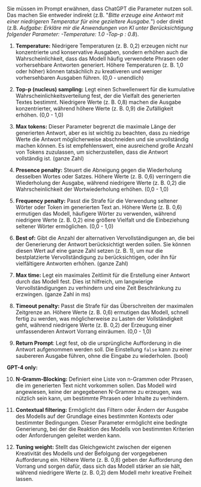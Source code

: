 Sie müssen im Prompt erwähnen, dass ChatGPT die Parameter nutzen soll. Das machen Sie entweder indirekt (z.B. "*Bitte erzeuge eine Antwort mit einer niedrigeren Temperatur für eine gezieltere Ausgabe.*") oder direkt (z.B. *Aufgabe: Erkläre mir die Anwendungen von KI unter Berücksichtigung folgender Parameter:
 -Temperature: 1.0 
 -Top-p : 0.8*).

1. **Temperature:** Niedrigere Temperaturen (z. B. 0,2) erzeugen nicht nur konzentrierte und konservative Ausgaben, sondern erhöhen auch die Wahrscheinlichkeit, dass das Modell häufig verwendete Phrasen oder vorhersehbare Antworten generiert. Höhere Temperaturen (z. B. 1,0 oder höher) können tatsächlich zu kreativeren und weniger vorhersehbaren Ausgaben führen. (0,0 - unendlich)

2. **Top-p (nucleus) sampling:** Legt einen Schwellenwert für die kumulative Wahrscheinlichkeitsverteilung fest, der die Vielfalt des generierten Textes bestimmt. Niedrigere Werte (z. B. 0,8) machen die Ausgabe konzentrierter, während höhere Werte (z. B. 0,9) die Zufälligkeit erhöhen. (0,0 - 1,0)

3. **Max tokens:** Dieser Parameter begrenzt die maximale Länge der generierten Antwort, aber es ist wichtig zu beachten, dass zu niedrige Werte die Antwort möglicherweise abschneiden und sie unvollständig machen können. Es ist empfehlenswert, eine ausreichend große Anzahl von Tokens zuzulassen, um sicherzustellen, dass die Antwort vollständig ist. (ganze Zahl)

4. **Presence penalty:** Steuert die Abneigung gegen die Wiederholung desselben Wortes oder Satzes. Höhere Werte (z. B. 0,6) verringern die Wiederholung der Ausgabe, während niedrigere Werte (z. B. 0,2) die Wahrscheinlichkeit der Wortwiederholung erhöhen. (0,0 - 1,0)

5. **Frequency penalty:** Passt die Strafe für die Verwendung seltener Wörter oder Token im generierten Text an. Höhere Werte (z. B. 0,6) ermutigen das Modell, häufigere Wörter zu verwenden, während niedrigere Werte (z. B. 0,2) eine größere Vielfalt und die Einbeziehung seltener Wörter ermöglichen. (0,0 - 1,0)

6. **Best of:** Gibt die Anzahl der alternativen Vervollständigungen an, die bei der Generierung der Antwort berücksichtigt werden sollen. Sie können diesen Wert auf eine ganze Zahl setzen (z. B. 1), um nur die bestplatzierte Vervollständigung zu berücksichtigen, oder ihn für vielfältigere Antworten erhöhen. (ganze Zahl)

7. **Max time:** Legt ein maximales Zeitlimit für die Erstellung einer Antwort durch das Modell fest. Dies ist hilfreich, um langwierige Vervollständigungen zu verhindern und eine Zeit Beschränkung zu erzwingen. (ganze Zahl in ms)

8. **Timeout penalty:** Passt die Strafe für das Überschreiten der maximalen Zeitgrenze an. Höhere Werte (z. B. 0,6) ermutigen das Modell, schnell fertig zu werden, was möglicherweise zu Lasten der Vollständigkeit geht, während niedrigere Werte (z. B. 0,2) der Erzeugung einer umfassenderen Antwort Vorrang einräumen. (0,0 - 1,0)

9. **Return Prompt**: Legt fest, ob die ursprüngliche Aufforderung in die Antwort aufgenommen werden soll. Die Einstellung `false` kann zu einer saubereren Ausgabe führen, ohne die Eingabe zu wiederholen. (bool)

**GPT-4 only:**

10. **N-Gramm-Blocking:** Definiert eine Liste von n-Grammen oder Phrasen, die im generierten Text nicht vorkommen sollen. Das Modell wird angewiesen, keine der angegebenen N-Gramme zu erzeugen, was nützlich sein kann, um bestimmte Phrasen oder Inhalte zu verhindern.

11. **Contextual filtering:** Ermöglicht das Filtern oder Ändern der Ausgabe des Modells auf der Grundlage eines bestimmten Kontexts oder bestimmter Bedingungen. Dieser Parameter ermöglicht eine bedingte Generierung, bei der die Reaktion des Modells von bestimmten Kriterien oder Anforderungen geleitet werden kann.

12. **Tuning weight:** Stellt das Gleichgewicht zwischen der eigenen Kreativität des Modells und der Befolgung der vorgegebenen Aufforderung ein. Höhere Werte (z. B. 0,8) geben der Aufforderung den Vorrang und sorgen dafür, dass sich das Modell stärker an sie hält, während niedrigere Werte (z. B. 0,2) dem Modell mehr kreative Freiheit lassen.